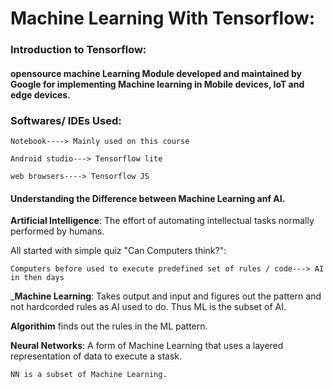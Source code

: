 # Machine Learning With Tensorflow:

### Introduction to Tensorflow:

#### opensource machine Learning Module developed and maintained by Google for implementing Machine learning in Mobile devices, IoT and edge devices.


### Softwares/ IDEs Used:

    Notebook----> Mainly used on this course
    
    Android studio---> Tensorflow lite
    
    web browsers----> Tensorflow JS


#### Understanding the Difference between Machine Learning anf AI.

__Artificial Intelligence__: The effort of automating intellectual tasks normally performed by humans.

All started with simple quiz "Can Computers think?":

    Computers before used to execute predefined set of rules / code---> AI in then days

___Machine Learning__:  Takes output and input and figures out the pattern and not hardcorded rules as AI used to do. Thus ML is the subset of AI.

__Algorithim__ finds out the rules in the ML pattern.

__Neural Networks__: A form of Machine Learning that uses a layered representation of data to execute a stask.

    NN is a subset of Machine Learning.




